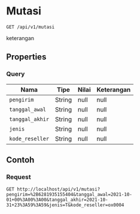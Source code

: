 # Mutasi
```http
GET /api/v1/mutasi
```
keterangan
## Properties
### Query
Nama | Tipe | Nilai | Keterangan
--- | --- | --- | ---
<code>pengirim</code> | String | null | null
<code>tanggal_awal</code> | String | null | null
<code>tanggal_akhir</code> | String | null | null
<code>jenis</code> | String | null | null
<code>kode_reseller</code> | String | null | null
## Contoh
### Request
```http
GET http://localhost/api/v1/mutasi?pengirim=%2B6281935155404&tanggal_awal=2021-10-01+00%3A00%3A00&tanggal_akhir=2021-10-31+23%3A59%3A59&jenis=T&kode_reseller=ox0004
```
